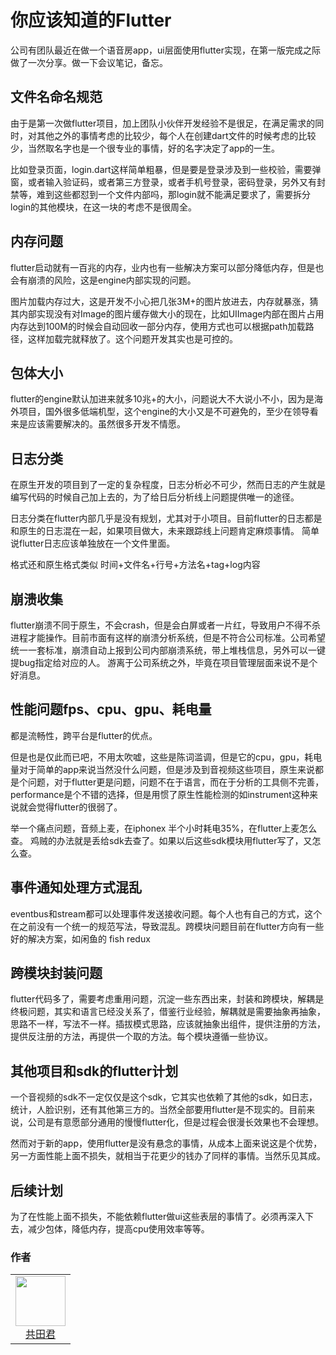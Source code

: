 # 你应该知道的Flutter
公司有团队最近在做一个语音房app，ui层面使用flutter实现，在第一版完成之际做了一次分享。做一下会议笔记，备忘。

## 文件名命名规范

由于是第一次做flutter项目，加上团队小伙伴开发经验不是很足，在满足需求的同时，对其他之外的事情考虑的比较少，每个人在创建dart文件的时候考虑的比较少，当然取名字也是一个很专业的事情，好的名字决定了app的一生。

比如登录页面，login.dart这样简单粗暴，但是要是登录涉及到一些校验，需要弹窗，或者输入验证码，或者第三方登录，或者手机号登录，密码登录，另外又有封禁等，难到这些都怼到一个文件内部吗，那login就不能满足要求了，需要拆分login的其他模块，在这一块的考虑不是很周全。

## 内存问题
flutter启动就有一百兆的内存，业内也有一些解决方案可以部分降低内存，但是也会有崩溃的风险，这是engine内部实现的问题。


图片加载内存过大，这是开发不小心把几张3M+的图片放进去，内存就暴涨，猜其内部实现没有对Image的图片缓存做大小的现在，比如UIImage内部在图片占用内存达到100M的时候会自动回收一部分内存，使用方式也可以根据path加载路径，这样加载完就释放了。这个问题开发其实也是可控的。

## 包体大小

flutter的engine默认加进来就多10兆+的大小，问题说大不大说小不小，因为是海外项目，国外很多低端机型，这个engine的大小又是不可避免的，至少在领导看来是应该需要解决的。虽然很多开发不情愿。

## 日志分类
在原生开发的项目到了一定的复杂程度，日志分析必不可少，然而日志的产生就是编写代码的时候自己加上去的，为了给日后分析线上问题提供唯一的途径。

日志分类在flutter内部几乎是没有规划，尤其对于小项目。目前flutter的日志都是和原生的日志混在一起，如果项目做大，未来跟踪线上问题肯定麻烦事情。
简单说flutter日志应该单独放在一个文件里面。

格式还和原生格式类似 时间+文件名+行号+方法名+tag+log内容

## 崩溃收集
flutter崩溃不同于原生，不会crash，但是会白屏或者一片红，导致用户不得不杀进程才能操作。目前市面有这样的崩溃分析系统，但是不符合公司标准。公司希望统一一套标准，崩溃自动上报到公司内部崩溃系统，带上堆栈信息，另外可以一键提bug指定给对应的人。
游离于公司系统之外，毕竟在项目管理层面来说不是个好消息。

## 性能问题fps、cpu、gpu、耗电量
都是流畅性，跨平台是flutter的优点。

但是也是仅此而已吧，不用太吹嘘，这些是陈词滥调，但是它的cpu，gpu，耗电量对于简单的app来说当然没什么问题，但是涉及到音视频这些项目，原生来说都是个问题，对于flutter更是问题，问题不在于语言，而在于分析的工具侧不完善，performance是个不错的选择，但是用惯了原生性能检测的如instrument这种来说就会觉得flutter的很弱了。

举一个痛点问题，音频上麦，在iphonex 半个小时耗电35%，在flutter上麦怎么查。 鸡贼的办法就是丢给sdk去查了。如果以后这些sdk模块用flutter写了，又怎么查。

## 事件通知处理方式混乱

eventbus和stream都可以处理事件发送接收问题。每个人也有自己的方式，这个在之前没有一个统一的规范写法，导致混乱。跨模块问题目前在flutter方向有一些好的解决方案，如闲鱼的 fish redux

## 跨模块封装问题

flutter代码多了，需要考虑重用问题，沉淀一些东西出来，封装和跨模块，解耦是终极问题，其实和语言已经没关系了，借鉴行业经验，解耦就是需要抽象再抽象，思路不一样，写法不一样。插拔模式思路，应该就抽象出组件，提供注册的方法，提供反注册的方法，再提供一个取的方法。每个模块遵循一些协议。

## 其他项目和sdk的flutter计划

一个音视频的sdk不一定仅仅是这个sdk，它其实也依赖了其他的sdk，如日志，统计，人脸识别，还有其他第三方的。当然全部要用flutter是不现实的。目前来说，公司是有意愿部分通用的慢慢flutter化，但是过程会很漫长效果也不会理想。

然而对于新的app，使用flutter是没有悬念的事情，从成本上面来说这是个优势，另一方面性能上面不损失，就相当于花更少的钱办了同样的事情。当然乐见其成。

## 后续计划
为了在性能上面不损失，不能依赖flutter做ui这些表层的事情了。必须再深入下去，减少包体，降低内存，提高cpu使用效率等等。

### 作者
<table>
  <tbody>
    <tr>
      <td align="center" valign="top">
        <img height="80" width="80" src="https://avatars2.githubusercontent.com/u/3379261?s=128">
        <br>
        <a href="https://github.com/ckken">共田君</a>
      </td>
     </tr>
  </tbody>
</table>